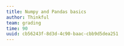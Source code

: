 ```yaml
---
title: Numpy and Pandas basics
author: Thinkful
team: grading
time: 90
uuid: cb56243f-8d3d-4c90-baac-cbb9d5dea251
---
```


<jupyter height="1000" notebook-name="numpy_and_pandas" course-code="DSBC" />